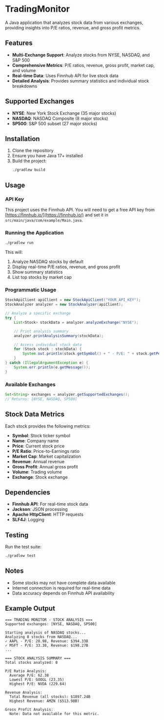 # TradingMonitor

A Java application that analyzes stock data from various exchanges, providing insights into P/E ratios, revenue, and gross profit metrics.

## Features

- **Multi-Exchange Support**: Analyze stocks from NYSE, NASDAQ, and S&P 500
- **Comprehensive Metrics**: P/E ratios, revenue, gross profit, market cap, and volume
- **Real-time Data**: Uses Finnhub API for live stock data
- **Detailed Analysis**: Provides summary statistics and individual stock breakdowns

## Supported Exchanges

- **NYSE**: New York Stock Exchange (35 major stocks)
- **NASDAQ**: NASDAQ Composite (8 major stocks)
- **SP500**: S&P 500 subset (27 major stocks)

## Installation

1. Clone the repository
2. Ensure you have Java 17+ installed
3. Build the project:
   ```bash
   ./gradlew build
   ```

## Usage

### API Key

This project uses the Finnhub API. You will need to get a free API key from [https://finnhub.io/](https://finnhub.io/) and set it in `src/main/java/com/example/Main.java`.

### Running the Application

```bash
./gradlew run
```

This will:
1. Analyze NASDAQ stocks by default
2. Display real-time P/E ratios, revenue, and gross profit
3. Show summary statistics
4. List top stocks by market cap

### Programmatic Usage

```java
StockApiClient apiClient = new StockApiClient("YOUR_API_KEY");
StockAnalyzer analyzer = new StockAnalyzer(apiClient);

// Analyze a specific exchange
try {
    List<Stock> stockData = analyzer.analyzeExchange("NYSE");

    // Print analysis summary
    analyzer.printAnalysisSummary(stockData);

    // Access individual stock data
    for (Stock stock : stockData) {
        System.out.println(stock.getSymbol() + " - P/E: " + stock.getPeRatio());
    }
} catch (IllegalArgumentException e) {
    System.err.println(e.getMessage());
}
```

### Available Exchanges

```java
Set<String> exchanges = analyzer.getSupportedExchanges();
// Returns: [NYSE, NASDAQ, SP500]
```

## Stock Data Metrics

Each stock provides the following metrics:

- **Symbol**: Stock ticker symbol
- **Name**: Company name
- **Price**: Current stock price
- **P/E Ratio**: Price-to-Earnings ratio
- **Market Cap**: Market capitalization
- **Revenue**: Annual revenue
- **Gross Profit**: Annual gross profit
- **Volume**: Trading volume
- **Exchange**: Stock exchange

## Dependencies

- **Finnhub API**: For real-time stock data
- **Jackson**: JSON processing
- **Apache HttpClient**: HTTP requests
- **SLF4J**: Logging

## Testing

Run the test suite:

```bash
./gradlew test
```

## Notes

- Some stocks may not have complete data available
- Internet connection is required for real-time data
- Data accuracy depends on Finnhub API availability

## Example Output

```
=== TRADING MONITOR - STOCK ANALYSIS ===
Supported exchanges: [NYSE, NASDAQ, SP500]

Starting analysis of NASDAQ stocks...
Analyzing 8 stocks from NASDAQ...
✓ AAPL - P/E: 28.98, Revenue: $394.33B
✓ MSFT - P/E: 33.38, Revenue: $198.27B
...

=== STOCK ANALYSIS SUMMARY ===
Total stocks analyzed: 8

P/E Ratio Analysis:
  Average P/E: 62.38
  Lowest P/E: GOOGL (23.35)
  Highest P/E: NVDA (229.64)

Revenue Analysis:
  Total Revenue (all stocks): $1897.24B
  Highest Revenue: AMZN ($513.98B)

Gross Profit Analysis:
  Note: Data not available for this metric.
```